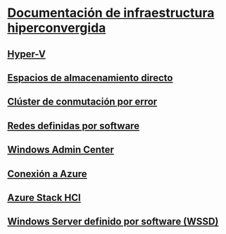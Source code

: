 # [Documentación de infraestructura hiperconvergida](index.yml)
## [Hyper-V](../virtualization/hyper-v/index.md)
## [Espacios de almacenamiento directo](../storage/storage-spaces/storage-spaces-direct-overview.md)
## [Clúster de conmutación por error](../failover-clustering/failover-clustering-overview.md)
## [Redes definidas por software](https://docs.microsoft.com/windows-server/networking/sdn/)
## [Windows Admin Center](../manage/windows-admin-center/overview.md)
## [Conexión a Azure](../azure-hybrid-services/index.md)
## [Azure Stack HCI](https://docs.microsoft.com/azure-stack/operator/azure-stack-hci-overview)
## [Windows Server definido por software (WSSD)](https://www.microsoft.com/cloud-platform/software-defined-datacenter)
